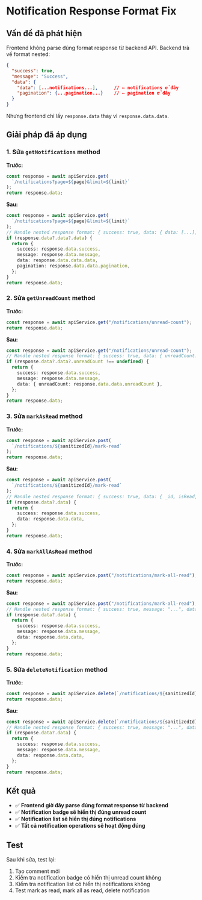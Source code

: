 # Notification Response Format Fix

## Vấn đề đã phát hiện

Frontend không parse đúng format response từ backend API. Backend trả về format nested:

```json
{
  "success": true,
  "message": "Success",
  "data": {
    "data": [...notifications...],      // ← notifications ở đây
    "pagination": {...pagination...}    // ← pagination ở đây
  }
}
```

Nhưng frontend chỉ lấy `response.data` thay vì `response.data.data`.

## Giải pháp đã áp dụng

### 1. Sửa `getNotifications` method

**Trước:**

```typescript
const response = await apiService.get(
  `/notifications?page=${page}&limit=${limit}`
);
return response.data;
```

**Sau:**

```typescript
const response = await apiService.get(
  `/notifications?page=${page}&limit=${limit}`
);
// Handle nested response format: { success: true, data: { data: [...], pagination: {...} } }
if (response.data?.data?.data) {
  return {
    success: response.data.success,
    message: response.data.message,
    data: response.data.data.data,
    pagination: response.data.data.pagination,
  };
}
return response.data;
```

### 2. Sửa `getUnreadCount` method

**Trước:**

```typescript
const response = await apiService.get("/notifications/unread-count");
return response.data;
```

**Sau:**

```typescript
const response = await apiService.get("/notifications/unread-count");
// Handle nested response format: { success: true, data: { unreadCount: 0 } }
if (response.data?.data?.unreadCount !== undefined) {
  return {
    success: response.data.success,
    message: response.data.message,
    data: { unreadCount: response.data.data.unreadCount },
  };
}
return response.data;
```

### 3. Sửa `markAsRead` method

**Trước:**

```typescript
const response = await apiService.post(
  `/notifications/${sanitizedId}/mark-read`
);
return response.data;
```

**Sau:**

```typescript
const response = await apiService.post(
  `/notifications/${sanitizedId}/mark-read`
);
// Handle nested response format: { success: true, data: { _id, isRead, updatedAt } }
if (response.data?.data) {
  return {
    success: response.data.success,
    data: response.data.data,
  };
}
return response.data;
```

### 4. Sửa `markAllAsRead` method

**Trước:**

```typescript
const response = await apiService.post("/notifications/mark-all-read");
return response.data;
```

**Sau:**

```typescript
const response = await apiService.post("/notifications/mark-all-read");
// Handle nested response format: { success: true, message: "...", data: { modifiedCount: 0 } }
if (response.data?.data) {
  return {
    success: response.data.success,
    message: response.data.message,
    data: response.data.data,
  };
}
return response.data;
```

### 5. Sửa `deleteNotification` method

**Trước:**

```typescript
const response = await apiService.delete(`/notifications/${sanitizedId}`);
return response.data;
```

**Sau:**

```typescript
const response = await apiService.delete(`/notifications/${sanitizedId}`);
// Handle nested response format: { success: true, message: "...", data: { _id, isDeleted } }
if (response.data?.data) {
  return {
    success: response.data.success,
    message: response.data.message,
    data: response.data.data,
  };
}
return response.data;
```

## Kết quả

- ✅ **Frontend giờ đây parse đúng format response từ backend**
- ✅ **Notification badge sẽ hiển thị đúng unread count**
- ✅ **Notification list sẽ hiển thị đúng notifications**
- ✅ **Tất cả notification operations sẽ hoạt động đúng**

## Test

Sau khi sửa, test lại:

1. Tạo comment mới
2. Kiểm tra notification badge có hiển thị unread count không
3. Kiểm tra notification list có hiển thị notifications không
4. Test mark as read, mark all as read, delete notification
